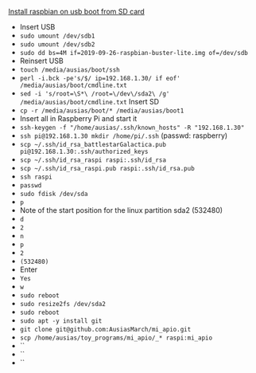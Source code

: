 [Install raspbian on usb boot from SD card](https://www.stewright.me/2013/05/install-and-run-raspbian-from-a-usb-flash-drive/)

* Insert USB
* `sudo umount /dev/sdb1`
* `sudo umount /dev/sdb2`
* `sudo dd bs=4M if=2019-09-26-raspbian-buster-lite.img of=/dev/sdb`
* Reinsert USB
* `touch /media/ausias/boot/ssh` 
* `perl -i.bck -pe's/$/ ip=192.168.1.30/ if eof' /media/ausias/boot/cmdline.txt `
* `sed -i 's/root=\S*\ /root=\/dev\/sda2\ /g' /media/ausias/boot/cmdline.txt`
Insert SD
* `cp -r /media/ausias/boot/* /media/ausias/boot1`
* Insert all in Raspberry Pi and start it
* `ssh-keygen -f "/home/ausias/.ssh/known_hosts" -R "192.168.1.30"`
* `ssh pi@192.168.1.30 mkdir /home/pi/.ssh` (passwd: raspberry)
* `scp ~/.ssh/id_rsa_battlestarGalactica.pub pi@192.168.1.30:.ssh/authorized_keys`
* `scp ~/.ssh/id_rsa_raspi raspi:.ssh/id_rsa`
* `scp ~/.ssh/id_rsa_raspi.pub raspi:.ssh/id_rsa.pub`
* `ssh raspi`
* `passwd`
* `sudo fdisk /dev/sda`
* `p`
* Note of the start position for the linux partition sda2 (532480)
* `d`
* `2`
* `n`
* `p`
* `2`
* `(532480)`
* Enter
* `Yes`
* `w`
* `sudo reboot`
* `sudo resize2fs /dev/sda2`
* `sudo reboot`
* `sudo apt -y install git`
* `git clone git@github.com:AusiasMarch/mi_apio.git`
* `scp /home/ausias/toy_programs/mi_apio/_* raspi:mi_apio`
* ``
* ``
* ``
